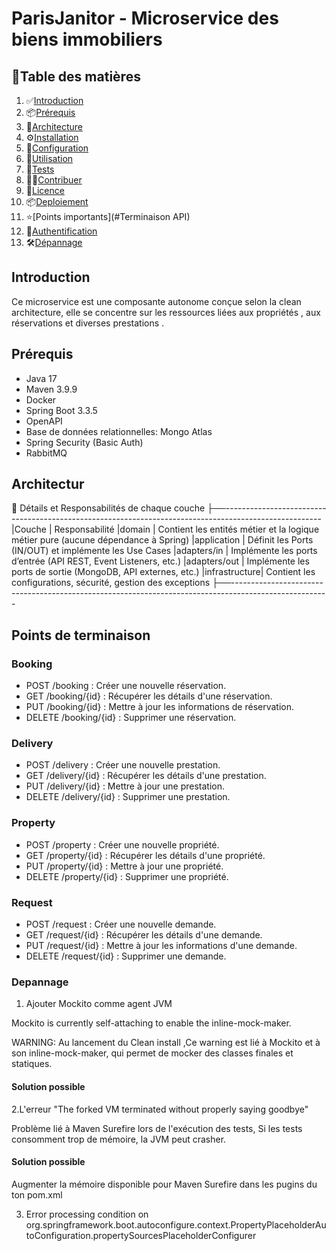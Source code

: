 # ParisJanitor - Microservice des biens immobiliers

## 📖Table des matières

1. ✅[Introduction](#introduction)
2. 📦[Prérequis](#prérequis)
3. 🧱[Architecture](#architecture)
3. ⚙️[Installation](#installation)
4. 🔧[Configuration](#configuration)
5. 🚀[Utilisation](#utilisation)
6. 🧪[Tests](#tests)
7. 🧑‍💻[Contribuer](#contribuer)
8. 📄[Licence](#licence)
9. 📦[Deploiement](#deploiement)
10. ⭐[Points importants](#Terminaison API)
11. 🔐[Authentification](#Authentification)
12. 🛠️[Dépannage](#Dépannage)



## Introduction

Ce microservice est une composante autonome conçue selon la clean architecture, elle se concentre sur les 
ressources liées aux propriétés , aux réservations et diverses prestations  .

## Prérequis

- Java 17
- Maven 3.9.9
- Docker
- Spring Boot 3.3.5
- OpenAPI
- Base de données relationnelles: Mongo Atlas
- Spring Security (Basic Auth)
- RabbitMQ

## Architectur

📌 Détails et Responsabilités de chaque couche
├──------------------------------------------------------------------------------------------------------
|Couche	       | Responsabilité
|domain	       | Contient les entités métier et la logique métier pure (aucune dépendance à Spring)
|application   | Définit les Ports (IN/OUT) et implémente les Use Cases
|adapters/in   | Implémente les ports d’entrée (API REST, Event Listeners, etc.)
|adapters/out  | Implémente les ports de sortie (MongoDB, API externes, etc.)
|infrastructure| Contient les configurations, sécurité, gestion des exceptions
├──------------------------------------------------------------------------------------------------------



## Points de terminaison

### Booking

- POST /booking : Créer une nouvelle réservation.
- GET /booking/{id} : Récupérer les détails d'une réservation.
- PUT /booking/{id} : Mettre à jour les informations de réservation.
- DELETE /booking/{id} : Supprimer une réservation.


### Delivery

- POST /delivery : Créer une nouvelle prestation.
- GET /delivery/{id} : Récupérer les détails d'une prestation.
- PUT /delivery/{id} : Mettre à jour une prestation.
- DELETE /delivery/{id} : Supprimer une prestation.


### Property

- POST /property : Créer une nouvelle propriété.
- GET /property/{id} : Récupérer les détails d'une propriété.
- PUT /property/{id} : Mettre à jour une propriété.
- DELETE /property/{id} : Supprimer une propriété.


### Request

- POST /request : Créer une nouvelle demande.
- GET /request/{id} : Récupérer les détails d'une demande.
- PUT /request/{id} : Mettre à jour les informations d'une demande.
- DELETE /request/{id} : Supprimer une demande.


### Depannage

1. Ajouter Mockito comme agent JVM

Mockito is currently self-attaching to enable the inline-mock-maker.

WARNING: Au lancement du Clean install ,Ce warning est lié à Mockito et à son inline-mock-maker, qui permet de mocker des classes finales et statiques. 

#### Solution possible 

2.L'erreur "The forked VM terminated without properly saying goodbye"

Problème lié à Maven Surefire lors de l'exécution des tests, Si les tests consomment trop de mémoire, la JVM peut crasher.

#### Solution possible 

Augmenter la mémoire disponible pour Maven Surefire dans les pugins du ton pom.xml


3. Error processing condition on org.springframework.boot.autoconfigure.context.PropertyPlaceholderAutoConfiguration.propertySourcesPlaceholderConfigurer